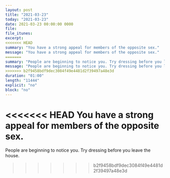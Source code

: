 ```yaml
---
layout: post
title: "2021-03-23"
today: "2021-03-23"
date: 2021-03-23 00:00:00 0000
file:
file_itunes:
excerpt:
<<<<<<< HEAD
summary: "You have a strong appeal for members of the opposite sex."
message: "You have a strong appeal for members of the opposite sex."
=======
summary: "People are beginning to notice you. Try dressing before you leave the house."
message: "People are beginning to notice you. Try dressing before you leave the house."
>>>>>>> b2f9458bdf9dec3084f49e4481d2f39497a48e3d
duration: "01:00"
length: "11444"
explicit: "no"
block: "no"
---
```

<<<<<<< HEAD
You have a strong appeal for members of the opposite sex.
=======
People are beginning to notice you. Try dressing before you leave the house.
>>>>>>> b2f9458bdf9dec3084f49e4481d2f39497a48e3d

